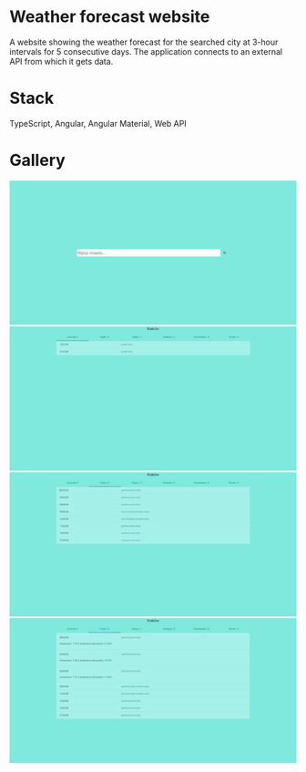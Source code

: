 # Weather forecast website
A website showing the weather forecast for the searched city at 3-hour intervals for 5 consecutive days. The application connects to an external API from which it gets data.
# Stack
TypeScript, Angular, Angular Material, Web API
# Gallery
![alt](https://github.com/krszar/gallery/blob/main/2023-02-09%2016_33_30-Window.png)
![alt](https://github.com/krszar/gallery/blob/main/2023-02-09%2016_33_48-Window.png)
![alt](https://github.com/krszar/gallery/blob/main/2023-02-09%2016_34_02-Window.png)
![alt](https://github.com/krszar/gallery/blob/main/2023-02-09%2016_34_12-Window.png)
